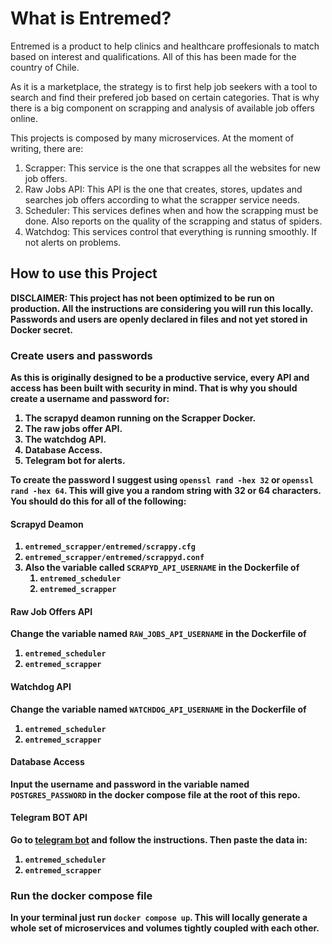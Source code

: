 # What is Entremed?

Entremed is a product to help clinics and healthcare proffesionals to match based
on interest and qualifications. All of this has been made for the country of Chile.

As it is a marketplace, the strategy is to first help job seekers with a tool
to search and find their prefered job based on certain categories. That is why there is
a big component on scrapping and analysis of available job offers online.

This projects is composed by many microservices. At the moment of writing, there
are:

1. Scrapper: This service is the one that scrappes all the websites for new job offers.
2. Raw Jobs API: This API is the one that creates, stores, updates and searches job
offers according to what the scrapper service needs.
3. Scheduler: This services defines when and how the scrapping must be done. Also
reports on the quality of the scrapping and status of spiders.
4. Watchdog: This services control that everything is running smoothly. If not alerts
on problems.

## How to use this Project

<b>DISCLAIMER:<b> This project has not been optimized to be run on production. All the
instructions are considering you will run this locally. Passwords and users are
openly declared in files and not yet stored in Docker secret.


### Create users and passwords

As this is originally designed to be a productive service, every API and access has
been built with security in mind. That is why you should create a username and password
for:
1. The scrapyd deamon running on the Scrapper Docker.
2. The raw jobs offer API.
3. The watchdog API.
4. Database Access.
4. Telegram bot for alerts.

To create the password I suggest using `openssl rand -hex 32` or `openssl rand -hex 64`.
This will give you a random string with 32 or 64 characters. You should do this for all
of the following:

#### Scrapyd Deamon

1. `entremed_scrapper/entremed/scrappy.cfg`
2. `entremed_scrapper/entremed/scrappyd.conf`
3. Also the variable called `SCRAPYD_API_USERNAME` in the Dockerfile of
    1. `entremed_scheduler`
    2. `entremed_scrapper`


#### Raw Job Offers API

Change the variable named `RAW_JOBS_API_USERNAME` in the Dockerfile of

1. `entremed_scheduler`
2. `entremed_scrapper`


#### Watchdog API

Change the variable named `WATCHDOG_API_USERNAME` in the Dockerfile of

1. `entremed_scheduler`
2. `entremed_scrapper`


#### Database Access

Input the username and password in the variable named `POSTGRES_PASSWORD` in the
docker compose file at the root of this repo.

#### Telegram BOT API

Go to [telegram bot](https://core.telegram.org/bots/tutorial#obtain-your-bot-token) and follow the instructions.
Then paste the data in:

1. `entremed_scheduler`
2. `entremed_scrapper`


### Run the docker compose file

In your terminal just run `docker compose up`. This will locally generate a whole
set of microservices and volumes tightly coupled with each other.
